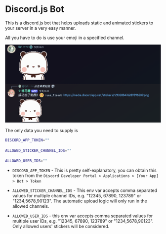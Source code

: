 # Discord.js Bot

This is a discord.js bot that helps uploads static and animated stickers to your server in a very easy manner.

All you have to do is use your emoji in a specified channel.

![example screenshot](/README-images/example-screenshot.png)

The only data you need to supply is

```bash
DISCORD_APP_TOKEN=""

ALLOWED_STICKER_CHANNEL_IDS=""

ALLOWED_USER_IDS=""
```

- `DISCORD_APP_TOKEN` - This is pretty self-explanatory, you can obtain this token from the `Discord Developer Portal > Applications > [Your App] > Bot > Token`

- `ALLOWED_STICKER_CHANNEL_IDS` - This env var accepts comma separated values for multiple channel IDs, e.g. "12345, 67890, 123789" or "1234,5678,90123". The automatic upload logic will only run in the allowed channels.

- `ALLOWED_USER_IDS` - this env var accepts comma separated values for multiple user IDs, e.g. "12345, 67890, 123789" or "1234,5678,90123". Only allowed users' stickers will be considered.
